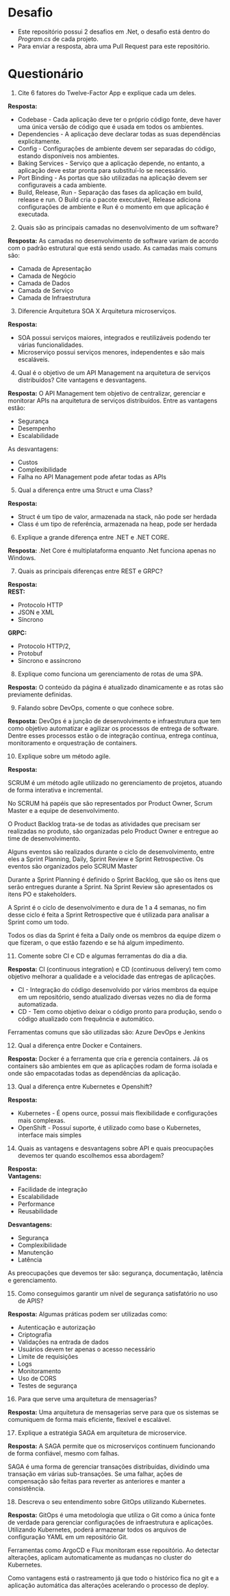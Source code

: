 # Desafio

- Este repositório possui 2 desafios em .Net, o desafio está dentro do _Program.cs_ de cada projeto.
- Para enviar a resposta, abra uma Pull Request para este repositório.

# Questionário

1. Cite 6 fatores do Twelve-Factor App e explique cada um deles.

**Resposta:**
- Codebase - Cada aplicação deve ter o próprio código fonte, deve haver uma única versão de código que é usada em todos os ambientes.
- Dependencies - A aplicação deve declarar todas as suas dependências explicitamente.
- Config - Configurações de ambiente devem ser separadas do código, estando disponíveis nos ambientes.
- Baking Services - Serviço que a aplicação depende, no entanto, a aplicação deve estar pronta para substituí-lo se necessário.
- Port Binding - As portas que são utilizadas na aplicação devem ser configuraveis a cada ambiente.
- Build, Release, Run - Separação das fases da aplicação em build, release e run. O Build cria o pacote executável, Release adiciona configurações de ambiente e Run é o momento em que aplicação é executada. 

2. Quais são as principais camadas no desenvolvimento de um software?

**Resposta:**
As camadas no desenvolvimento de software variam de acordo com o padrão estrutural que está sendo usado. As camadas mais comuns são:
- Camada de Apresentação
- Camada de Negócio
- Camada de Dados
- Camada de Serviço
- Camada de Infraestrutura

3. Diferencie Arquitetura SOA X Arquitetura microserviços.

**Resposta:**
- SOA possui serviços maiores, integrados e reutilizáveis podendo ter várias funcionalidades.
- Microserviço possui serviços menores, independentes e são mais escaláveis.


4. Qual é o objetivo de um API Management na arquitetura de serviços distribuídos? Cite vantagens e desvantagens.

**Resposta:**
O API Management tem objetivo de centralizar, gerenciar e monitorar APIs na arquitetura de serviços distribuídos. Entre as vantagens estão:
- Segurança
- Desempenho
- Escalabilidade

As desvantagens:
- Custos
- Complexibilidade
- Falha no API Management pode afetar todas as APIs

5. Qual a diferença entre uma Struct e uma Class?

**Resposta:**
- Struct é um tipo de valor, armazenada na stack, não pode ser herdada
- Class é um tipo de referência, armazenada na heap, pode ser herdada 

6. Explique a grande diferença entre .NET e .NET CORE.

**Resposta:**
.Net Core é multiplataforma enquanto .Net funciona apenas no Windows.

7. Quais as principais diferenças entre REST e GRPC?

**Resposta:**
<br><b>REST:</b>

- Protocolo HTTP
- JSON e XML
- Síncrono

<b>GRPC:</b>
- Protocolo HTTP/2, 
- Protobuf
- Síncrono e assíncrono

8. Explique como funciona um gerenciamento de rotas de uma SPA.

**Resposta:**
O conteúdo da página é atualizado dinamicamente e as rotas são previamente definidas.


9. Falando sobre DevOps, comente o que conhece sobre.

**Resposta:**
DevOps é a junção de desenvolvimento e infraestrutura que tem como objetivo automatizar e agilizar os processos de entrega de software. Dentre esses processos estão o de integração contínua, entrega contínua, monitoramento e orquestração de containers.


10. Explique sobre um método agile.

**Resposta:**
<p>SCRUM é um método agile utilizado no gerenciamento de projetos, atuando de forma interativa e incremental.</p>
<p>No SCRUM há papéis que são representados por Product Owner, Scrum Master e a equipe de desenvolvimento.</p>
<p>O Product Backlog trata-se de todas as atividades que precisam ser realizadas no produto, são organizadas pelo Product Owner e entregue ao time de desenvolvimento.</p>
<p>Alguns eventos são realizados durante o ciclo de desenvolvimento, entre eles a Sprint Planning, Daily, Sprint Review e Sprint Retrospective. Os eventos são organizados pelo SCRUM Master</p>
<p>Durante a Sprint Planning é definido o Sprint Backlog, que são os itens que serão entregues durante a Sprint. Na Sprint Review são apresentados os itens PO e stakeholders.</p>
<p>A Sprint é o ciclo de desenvolvimento e dura de 1 a 4 semanas, no fim desse ciclo é feita a Sprint Retrospective que é utilizada para analisar a Sprint como um todo.</p>
<p>Todos os dias da Sprint é feita a Daily onde os membros da equipe dizem o que fizeram, o que estão fazendo e se há algum impedimento.</p>



11. Comente sobre CI e CD e algumas ferramentas do dia a dia.

**Resposta:**
CI (continuous integration) e CD (continuous delivery) tem como objetivo melhorar a qualidade e a velocidade das entregas de aplicações.
- CI - Integração do código desenvolvido por vários membros da equipe em um repositório, sendo atualizado diversas vezes no dia de forma automatizada.
- CD - Tem como objetivo deixar o código pronto para produção, sendo o código atualizado com frequência e automático.
<p>Ferramentas comuns que são utilizadas são: Azure DevOps e Jenkins</p>

12. Qual a diferença entre Docker e Containers.

**Resposta:**
Docker é a ferramenta que cria e gerencia containers. Já os containers são ambientes em que as aplicações rodam de forma isolada e onde são empacotadas todas as dependências da aplicação.

13. Qual a diferença entre Kubernetes e Openshift?

**Resposta:**

- Kubernetes - É opens ource, possui mais flexibilidade e configurações mais complexas.
- OpenShift - Possuí suporte, é utilizado como base o Kubernetes, interface mais simples


14. Quais as vantagens e desvantagens sobre API e quais preocupações devemos ter quando escolhemos essa abordagem?

**Resposta:**
<br><b>Vantagens:</b>
- Facilidade de integração
- Escalabilidade
- Performance
- Reusabilidade

<b>Desvantagens:</b>
- Segurança
- Complexibilidade
- Manutenção
- Latência

As preocupações que devemos ter são: segurança, documentação, latência e gerenciamento.


15. Como conseguimos garantir um nível de segurança satisfatório no uso de APIS?

**Resposta:**
Algumas práticas podem ser utilizadas como:
- Autenticação e autorização
- Criptografia
- Validações na entrada de dados
- Usuários devem ter apenas o acesso necessário
- Limite de requisições
- Logs
- Monitoramento
- Uso de CORS
- Testes de segurança


16. Para que serve uma arquitetura de mensagerias?

**Resposta:**
Uma arquitetura de mensagerias serve para que os sistemas se comuniquem de forma mais eficiente, flexível e escalável.


17. Explique a estratégia SAGA em arquitetura de microservice.

**Resposta:**
A SAGA permite que os microserviços continuem funcionando de forma confiável, mesmo com falhas.

SAGA é uma forma de gerenciar transações distribuídas, dividindo uma transação em várias sub-transações. Se uma falhar, ações de compensação são feitas para reverter as anteriores e manter a consistência.


18. Descreva o seu entendimento sobre GitOps utilizando Kubernetes.

**Resposta:**
GitOps é uma metodologia que utiliza o Git como a única fonte de verdade para gerenciar configurações de infraestrutura e aplicações. Utilizando Kubernetes, poderá
armazenar todos os arquivos de configuração YAML em um repositório Git. 

Ferramentas como ArgoCD e Flux monitoram esse repositório. Ao detectar alterações, aplicam automaticamente as mudanças no cluster do Kubernetes.

Como vantagens está o rastreamento já que todo o histórico fica no git e a aplicação automática das alterações acelerando o processo de deploy.